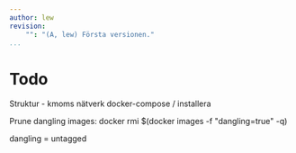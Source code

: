 ```yaml
---
author: lew
revision:
    "": "(A, lew) Första versionen."
...
```


Todo
================

Struktur - kmoms
nätverk
docker-compose / installera


Prune dangling images:
docker rmi $(docker images -f "dangling=true" -q)

dangling = untagged
